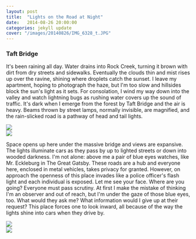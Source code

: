 ```yaml
---
layout: post
title:  "Lights on the Road at Night"
date:   2014-08-26 20:00:00
categories: jekyll update
cover: "/images/20140826/IMG_6328_t.JPG"
---
```

<div class="col-md-12">
<h3>Taft Bridge</h3>
<p>
  It's been raining all day. Water drains into Rock Creek, turning it brown with dirt from dry streets and sidewalks. Eventually
  the clouds thin and mist rises up over the ravine, shining where droplets catch the sunset. I leave my apartment, hoping to photograph
  the haze, but I'm too slow and hillsides block the sun's light as it sets. For consolation, I wind my way down into the valley
  and watch lightning bugs as rushing water covers up the sound of traffic. It's dark when I emerge from the forest by Taft Bridge and the 
  air is heavy. Beams thrown by street lamps, normally invisible, are magnified, and the rain-slicked road is a pathway of head and tail lights. 
</p>
<div class="row">
  <div class="col-lg-6 col-sm-12">
    <img class="img-responsive blog-img" src="{{baseurl}}/keep_trackin/images/20140826/IMG_6328.JPG">
  </div>
  <div class="col-lg-6 col-sm-12">
    <img class="img-responsive blog-img" src="{{baseurl}}/keep_trackin/images/20140826/IMG_6303.JPG">
  </div>
</div>
<p>
  Space opens up here under the massive bridge and views are expansive. The lights illuminate cars as they pass by up to lighted streets or
  down into wooded darkness. I'm not alone: above me a pair of blue eyes watches, like Mr. Eckleburg in The Great Gatsby. These roads are a hub and everyone 
  here, enclosed in metal vehicles, takes privacy for granted. However, on approach the openness of this place invades like a police officer's 
  flash light and each individual is exposed. Let me see your face. Where are you going? Everyone must pass scrutiny. At first I make the mistake of 
  thinking I'm an observer and out of reach, but I'm under the gaze of those blue eyes, too. What would they ask me? What information
  would I give up at their request? This place forces one to look inward, all because of the way the lights shine into cars when they drive by.
</p>
<div class="row">
  <div class="col-lg-6 col-sm-12">
    <img class="img-responsive blog-img" src="{{baseurl}}/keep_trackin/images/20140826/IMG_6309.JPG">
  </div>
  <div class="col-lg-6 col-sm-12">
    <img class="img-responsive blog-img" src="{{baseurl}}/keep_trackin/images/20140826/IMG_6323.JPG">
  </div>
</div>
</div>